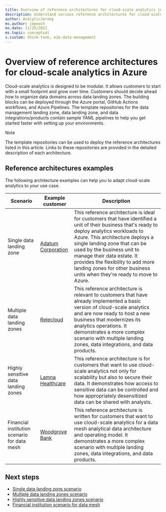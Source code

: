 ```yaml
---
title: Overview of reference architectures for cloud-scale analytics in Azure
description: Understand various reference architectures for cloud-scale analytics in Azure.
author: AnalyticJeremy
ms.author: jepeach
ms.date: 11/25/2021
ms.topic: conceptual
s.custom: think-tank, e2e-data-management
---
```


# Overview of reference architectures for cloud-scale analytics in Azure

Cloud-scale analytics is designed to be modular. It allows customers to start with a small footprint and grow over time. Customers should decide ahead how to organize data domains across data landing zones. The building blocks can be deployed through the Azure portal, GitHub Actions workflows, and Azure Pipelines. The template repositories for the data management landing zone, data landing zone, and data integrations/products contain sample YAML pipelines to help you get started faster with setting up your environments.

> [!NOTE]
> The template repositories can be used to deploy the reference architectures listed in this article. Links to these repositories are provided in the detailed description of each architecture.

## Reference architectures examples

The following architecture examples can help you to adapt cloud-scale analytics to your use case.

| Scenario                                     | Example customer                                       | Description                                                                                                                                                                                                                                                                                                                                                                                  |
|----------------------------------------------|--------------------------------------------------------|----------------------------------------------------------------------------------------------------------------------------------------------------------------------------------------------------------------------------------------------------------------------------------------------------------------------------------------------------------------------------------------------|
| Single data landing zone                     | [Adatum Corporation](reference-architecture-adatum.md) | This reference architecture is ideal for customers that have identified a unit of their business that's ready to deploy analytics workloads to Azure. This architecture deploys a single landing zone that can be used by the business unit to manage their data estate. It provides the flexibility to add more landing zones for other business units when they're ready to move to Azure. |
| Multiple data landing zones                  | [Relecloud](reference-architecture-relecloud.md)       | This reference architecture is relevant to customers that have already implemented a basic version of cloud-scale analytics and are now ready to host a new business that modernizes its analytics operations. It demonstrates a more complex scenario with multiple landing zones, data integrations, and data products.                                                                    |
| Highly sensitive data landing zones          | [Lamna Healthcare](reference-architecture-lamna.md)    | This reference architecture is for customers that want to use cloud-scale analytics not only for scalability but also to secure their data. It demonstrates how access to sensitive data can be controlled and how appropriately desensitized data can be shared with analysts.                                                                                                              |
| Financial institution scenario for data mesh | [Woodgrove Bank](data-mesh-scenario.md)  | This reference architecture is written for customers that want to use cloud-scale analytics for a data mesh analytical data architecture and operating model. It demonstrates a more complex scenario with multiple landing zones, data integrations, and data products.                                                                                                                                          |

## Next steps

- [Single data landing zone scenario](./reference-architecture-adatum.md)
- [Multiple data landing zones scenario](reference-architecture-relecloud.md)
- [Highly sensitive data landing zones scenario](reference-architecture-lamna.md)
- [Financial institution scenario for data mesh](data-mesh-scenario.md)

